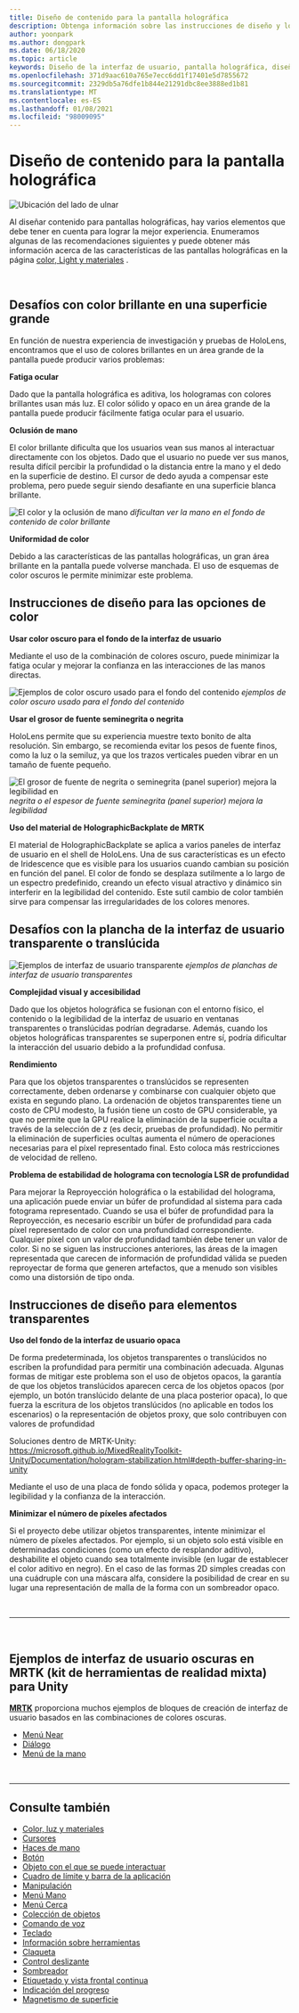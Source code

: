 ```yaml
---
title: Diseño de contenido para la pantalla holográfica
description: Obtenga información sobre las instrucciones de diseño y los procedimientos recomendados para la visualización de Holographic en dispositivos HoloLens.
author: yoonpark
ms.author: dongpark
ms.date: 06/18/2020
ms.topic: article
keywords: Diseño de la interfaz de usuario, pantalla holográfica, diseño de contenido, tema oscuro, tema claro, auriculares de realidad mixta, auriculares de realidad mixta de Windows, auriculares de realidad virtual, HoloLens, MRTK, kit de herramientas de realidad mixta, diseño, píxeles
ms.openlocfilehash: 371d9aac610a765e7ecc6dd1f17401e5d7855672
ms.sourcegitcommit: 2329db5a76dfe1b844e21291dbc8ee3888ed1b81
ms.translationtype: MT
ms.contentlocale: es-ES
ms.lasthandoff: 01/08/2021
ms.locfileid: "98009095"
---
```

# <a name="designing-content-for-holographic-display"></a>Diseño de contenido para la pantalla holográfica

![Ubicación del lado de ulnar](images/UX_Hero_DarkTheme.jpg)

Al diseñar contenido para pantallas holográficas, hay varios elementos que debe tener en cuenta para lograr la mejor experiencia. Enumeramos algunas de las recomendaciones siguientes y puede obtener más información acerca de las características de las pantallas holográficas en la página [color, Light y materiales](color-light-and-materials.md) .

<br>

## <a name="challenges-with-bright-color-on-a-large-surface"></a>Desafíos con color brillante en una superficie grande 

En función de nuestra experiencia de investigación y pruebas de HoloLens, encontramos que el uso de colores brillantes en un área grande de la pantalla puede producir varios problemas: 

**Fatiga ocular** 

Dado que la pantalla holográfica es aditiva, los hologramas con colores brillantes usan más luz. El color sólido y opaco en un área grande de la pantalla puede producir fácilmente fatiga ocular para el usuario. 

**Oclusión de mano** 

El color brillante dificulta que los usuarios vean sus manos al interactuar directamente con los objetos. Dado que el usuario no puede ver sus manos, resulta difícil percibir la profundidad o la distancia entre la mano y el dedo en la superficie de destino. El cursor de dedo ayuda a compensar este problema, pero puede seguir siendo desafiante en una superficie blanca brillante. 

![El color y la oclusión de mano ](images/color_handocclusion.jpg)
 *dificultan ver la mano en el fondo de contenido de color brillante*

**Uniformidad de color**

Debido a las características de las pantallas holográficas, un gran área brillante en la pantalla puede volverse manchada. El uso de esquemas de color oscuros le permite minimizar este problema. 

## <a name="design-guidelines-for-color-choices"></a>Instrucciones de diseño para las opciones de color

**Usar color oscuro para el fondo de la interfaz de usuario**

Mediante el uso de la combinación de colores oscuro, puede minimizar la fatiga ocular y mejorar la confianza en las interacciones de las manos directas. 

![Ejemplos de color oscuro usado para el fondo del contenido ](images/color_dark_examples.jpg)
 *ejemplos de color oscuro usado para el fondo del contenido*

**Usar el grosor de fuente seminegrita o negrita**

HoloLens permite que su experiencia muestre texto bonito de alta resolución. Sin embargo, se recomienda evitar los pesos de fuente finos, como la luz o la semiluz, ya que los trazos verticales pueden vibrar en un tamaño de fuente pequeño. 

![El grosor de fuente de negrita o seminegrita (panel superior) mejora la legibilidad en ](images/color_font_examples.jpg)
 *negrita o el espesor de fuente seminegrita (panel superior) mejora la legibilidad*

**Uso del material de HolographicBackplate de MRTK**

El material de HolographicBackplate se aplica a varios paneles de interfaz de usuario en el shell de HoloLens. Una de sus características es un efecto de Iridescence que es visible para los usuarios cuando cambian su posición en función del panel. El color de fondo se desplaza sutilmente a lo largo de un espectro predefinido, creando un efecto visual atractivo y dinámico sin interferir en la legibilidad del contenido. Este sutil cambio de color también sirve para compensar las irregularidades de los colores menores. 


## <a name="challenges-with-transparent-or-translucent-ui-backplate"></a>Desafíos con la plancha de la interfaz de usuario transparente o translúcida 

![Ejemplos de interfaz de usuario transparente ](images/color_transparent_examples.jpg)
 *ejemplos de planchas de interfaz de usuario transparentes*

**Complejidad visual y accesibilidad**

Dado que los objetos holográfica se fusionan con el entorno físico, el contenido o la legibilidad de la interfaz de usuario en ventanas transparentes o translúcidas podrían degradarse. Además, cuando los objetos holográficas transparentes se superponen entre sí, podría dificultar la interacción del usuario debido a la profundidad confusa.

**Rendimiento**

Para que los objetos transparentes o translúcidos se representen correctamente, deben ordenarse y combinarse con cualquier objeto que exista en segundo plano. La ordenación de objetos transparentes tiene un costo de CPU modesto, la fusión tiene un costo de GPU considerable, ya que no permite que la GPU realice la eliminación de la superficie oculta a través de la selección de z (es decir, pruebas de profundidad). No permitir la eliminación de superficies ocultas aumenta el número de operaciones necesarias para el píxel representado final. Esto coloca más restricciones de velocidad de relleno.

**Problema de estabilidad de holograma con tecnología LSR de profundidad**

Para mejorar la Reproyección holográfica o la estabilidad del holograma, una aplicación puede enviar un búfer de profundidad al sistema para cada fotograma representado. Cuando se usa el búfer de profundidad para la Reproyección, es necesario escribir un búfer de profundidad para cada píxel representado de color con una profundidad correspondiente. Cualquier píxel con un valor de profundidad también debe tener un valor de color. Si no se siguen las instrucciones anteriores, las áreas de la imagen representada que carecen de información de profundidad válida se pueden reproyectar de forma que generen artefactos, que a menudo son visibles como una distorsión de tipo onda.


## <a name="design-guidelines-for-transparent-elements"></a>Instrucciones de diseño para elementos transparentes

**Uso del fondo de la interfaz de usuario opaca**

De forma predeterminada, los objetos transparentes o translúcidos no escriben la profundidad para permitir una combinación adecuada. Algunas formas de mitigar este problema son el uso de objetos opacos, la garantía de que los objetos translúcidos aparecen cerca de los objetos opacos (por ejemplo, un botón translúcido delante de una placa posterior opaca), lo que fuerza la escritura de los objetos translúcidos (no aplicable en todos los escenarios) o la representación de objetos proxy, que solo contribuyen con valores de profundidad

Soluciones dentro de MRTK-Unity: https://microsoft.github.io/MixedRealityToolkit-Unity/Documentation/hologram-stabilization.html#depth-buffer-sharing-in-unity  

Mediante el uso de una placa de fondo sólida y opaca, podemos proteger la legibilidad y la confianza de la interacción.

**Minimizar el número de píxeles afectados**

Si el proyecto debe utilizar objetos transparentes, intente minimizar el número de píxeles afectados. Por ejemplo, si un objeto solo está visible en determinadas condiciones (como un efecto de resplandor aditivo), deshabilite el objeto cuando sea totalmente invisible (en lugar de establecer el color aditivo en negro). En el caso de las formas 2D simples creadas con una cuádruple con una máscara alfa, considere la posibilidad de crear en su lugar una representación de malla de la forma con un sombreador opaco. 

<br/>

---

<br/>

## <a name="dark-ui-examples-in-mrtk-mixed-reality-toolkit-for-unity"></a>Ejemplos de interfaz de usuario oscuras en MRTK (kit de herramientas de realidad mixta) para Unity

**[MRTK](https://github.com/Microsoft/MixedRealityToolkit-Unity)** proporciona muchos ejemplos de bloques de creación de interfaz de usuario basados en las combinaciones de colores oscuras.

* [Menú Near](https://microsoft.github.io/MixedRealityToolkit-Unity/Documentation/README_NearMenu.html)
* [Diálogo](https://microsoft.github.io/MixedRealityToolkit-Unity/Assets/MRTK/SDK/Experimental/Dialog/README_Dialog.html)
* [Menú de la mano](https://microsoft.github.io/MixedRealityToolkit-Unity/Documentation/README_HandMenu.html)

<br>

---

## <a name="see-also"></a>Consulte también

* [Color, luz y materiales](color-light-and-materials.md)
* [Cursores](cursors.md)
* [Haces de mano](point-and-commit.md)
* [Botón](button.md)
* [Objeto con el que se puede interactuar](interactable-object.md)
* [Cuadro de límite y barra de la aplicación](app-bar-and-bounding-box.md)
* [Manipulación](direct-manipulation.md)
* [Menú Mano](hand-menu.md)
* [Menú Cerca](near-menu.md)
* [Colección de objetos](object-collection.md)
* [Comando de voz](voice-input.md)
* [Teclado](keyboard.md)
* [Información sobre herramientas](tooltip.md)
* [Claqueta](slate.md)
* [Control deslizante](slider.md)
* [Sombreador](shader.md)
* [Etiquetado y vista frontal continua](billboarding-and-tag-along.md)
* [Indicación del progreso](progress.md)
* [Magnetismo de superficie](surface-magnetism.md)
